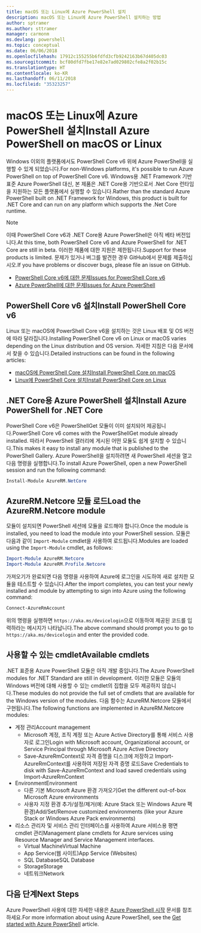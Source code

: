 ```yaml
---
title: macOS 또는 Linux에 Azure PowerShell 설치
description: macOS 또는 Linux에 Azure PowerShell 설치하는 방법
author: sptramer
ms.author: sttramer
manager: carmonm
ms.devlang: powershell
ms.topic: conceptual
ms.date: 06/06/2018
ms.openlocfilehash: 17912c155255b6fdfd3cfb9242163b67d405dc03
ms.sourcegitcommit: bcf80dfd7fbe17e82e7ad029802cfe8a2f02b15c
ms.translationtype: HT
ms.contentlocale: ko-KR
ms.lasthandoff: 06/11/2018
ms.locfileid: "35323257"
---
```

# <a name="install-azure-powershell-on-macos-or-linux"></a><span data-ttu-id="1b10f-103">macOS 또는 Linux에 Azure PowerShell 설치</span><span class="sxs-lookup"><span data-stu-id="1b10f-103">Install Azure PowerShell on macOS or Linux</span></span>

<span data-ttu-id="1b10f-104">Windows 이외의 플랫폼에서도 PowerShell Core v6 위에 Azure PowerShell을 실행할 수 있게 되었습니다.</span><span class="sxs-lookup"><span data-stu-id="1b10f-104">For non-Windows platforms, it's possible to run Azure PowerShell on top of PowerShell Core v6.</span></span> <span data-ttu-id="1b10f-105">Windows용 .NET Framework 기반 표준 Azure PowerShell 대신, 본 제품은 .NET Core용 기반으로서 .Net Core 런타임을 지원하는 모든 플랫폼에서 실행할 수 있습니다.</span><span class="sxs-lookup"><span data-stu-id="1b10f-105">Rather than the standard Azure PowerShell built on .NET Framework for Windows, this product is built for .NET Core and can run on any platform which supports the .Net Core runtime.</span></span>

> [!NOTE]
> <span data-ttu-id="1b10f-106">이때 PowerShell Core v6과 .NET Core용 Azure PowerShell은 아직 베타 버전입니다.</span><span class="sxs-lookup"><span data-stu-id="1b10f-106">At this time, both PowerShell Core v6 and Azure PowerShell for .NET Core are still in beta.</span></span>
> <span data-ttu-id="1b10f-107">이러한 제품에 대한 지원은 제한됩니다.</span><span class="sxs-lookup"><span data-stu-id="1b10f-107">Support for these products is limited.</span></span> <span data-ttu-id="1b10f-108">문제가 있거나 버그를 발견한 경우 GitHub에서 문제를 제출하십시오.</span><span class="sxs-lookup"><span data-stu-id="1b10f-108">If you have problems or discover bugs, please file an issue on GitHub.</span></span>
>
> * [<span data-ttu-id="1b10f-109">PowerShell Core v6에 대한 문제</span><span class="sxs-lookup"><span data-stu-id="1b10f-109">Issues for PowerShell Core v6</span></span>](https://github.com/PowerShell/PowerShell/issues)
> * [<span data-ttu-id="1b10f-110">Azure PowerShell에 대한 문제</span><span class="sxs-lookup"><span data-stu-id="1b10f-110">Issues for Azure PowerShell</span></span>](https://github.com/azure/azure-docs-powershell/issues)

## <a name="install-powershell-core-v6"></a><span data-ttu-id="1b10f-111">PowerShell Core v6 설치</span><span class="sxs-lookup"><span data-stu-id="1b10f-111">Install PowerShell Core v6</span></span>

<span data-ttu-id="1b10f-112">Linux 또는 macOS에 PowerShell Core v6을 설치하는 것은 Linux 배포 및 OS 버전에 따라 달라집니다.</span><span class="sxs-lookup"><span data-stu-id="1b10f-112">Installing PowerShell Core v6 on Linux or macOS varies depending on the Linux distribution and OS version.</span></span>
<span data-ttu-id="1b10f-113">자세한 지침은 다음 문서에서 찾을 수 있습니다.</span><span class="sxs-lookup"><span data-stu-id="1b10f-113">Detailed instructions can be found in the following articles:</span></span>

- [<span data-ttu-id="1b10f-114">macOS에 PowerShell Core 설치</span><span class="sxs-lookup"><span data-stu-id="1b10f-114">Install PowerShell Core on macOS</span></span>](/powershell/scripting/setup/installing-powershell-core-on-macos)
- [<span data-ttu-id="1b10f-115">Linux에 PowerShell Core 설치</span><span class="sxs-lookup"><span data-stu-id="1b10f-115">Install PowerShell Core on Linux</span></span>](/powershell/scripting/setup/installing-powershell-core-on-linux)

## <a name="install-azure-powershell-for-net-core"></a><span data-ttu-id="1b10f-116">.NET Core용 Azure PowerShell 설치</span><span class="sxs-lookup"><span data-stu-id="1b10f-116">Install Azure PowerShell for .NET Core</span></span>

<span data-ttu-id="1b10f-117">PowerShell Core v6은 PowerShellGet 모듈이 이미 설치되어 제공됩니다.</span><span class="sxs-lookup"><span data-stu-id="1b10f-117">PowerShell Core v6 comes with the PowerShellGet module already installed.</span></span> <span data-ttu-id="1b10f-118">따라서 PowerShell 갤러리에 게시된 어떤 모듈도 쉽게 설치할 수 있습니다.</span><span class="sxs-lookup"><span data-stu-id="1b10f-118">This makes it easy to install any module that is published to the PowerShell Gallery.</span></span> <span data-ttu-id="1b10f-119">Azure PowerShell을 설치하려면 새 PowerShell 세션을 열고 다음 명령을 실행합니다.</span><span class="sxs-lookup"><span data-stu-id="1b10f-119">To install Azure PowerShell, open a new PowerShell session and run the following command:</span></span>

```powershell
Install-Module AzureRM.NetCore
```

## <a name="load-the-azurermnetcore-module"></a><span data-ttu-id="1b10f-120">AzureRM.Netcore 모듈 로드</span><span class="sxs-lookup"><span data-stu-id="1b10f-120">Load the AzureRM.Netcore module</span></span>

<span data-ttu-id="1b10f-121">모듈이 설치되면 PowerShell 세션에 모듈을 로드해야 합니다.</span><span class="sxs-lookup"><span data-stu-id="1b10f-121">Once the module is installed, you need to load the module into your PowerShell session.</span></span> <span data-ttu-id="1b10f-122">모듈은 다음과 같이 `Import-Module` cmdlet을 사용하여 로드됩니다.</span><span class="sxs-lookup"><span data-stu-id="1b10f-122">Modules are loaded using the `Import-Module` cmdlet, as follows:</span></span>

```powershell
Import-Module AzureRM.Netcore
Import-Module AzureRM.Profile.Netcore
```

<span data-ttu-id="1b10f-123">가져오기가 완료되면 다음 명령을 사용하여 Azure에 로그인을 시도하여 새로 설치한 모듈을 테스트할 수 있습니다.</span><span class="sxs-lookup"><span data-stu-id="1b10f-123">After the import completes, you can test your newly installed and module by attempting to sign into Azure using the following command:</span></span>

```powershell
Connect-AzureRmAccount
```

<span data-ttu-id="1b10f-124">위의 명령을 실행하면 `https://aka.ms/devicelogin`으로 이동하여 제공된 코드를 입력하라는 메시지가 나타납니다.</span><span class="sxs-lookup"><span data-stu-id="1b10f-124">The above command should prompt you to go to `https://aka.ms/devicelogin` and enter the provided code.</span></span>

## <a name="available-cmdlets"></a><span data-ttu-id="1b10f-125">사용할 수 있는 cmdlet</span><span class="sxs-lookup"><span data-stu-id="1b10f-125">Available cmdlets</span></span>

<span data-ttu-id="1b10f-126">.NET 표준용 Azure PowerShell 모듈은 아직 개발 중입니다.</span><span class="sxs-lookup"><span data-stu-id="1b10f-126">The Azure PowerShell modules for .NET Standard are still in development.</span></span> <span data-ttu-id="1b10f-127">이러한 모듈은 모듈의 Windows 버전에 대해 사용할 수 있는 cmdlet의 집합을 모두 제공하지 않습니다.</span><span class="sxs-lookup"><span data-stu-id="1b10f-127">These modules do not provide the full set of cmdlets that are available for the Windows version of the modules.</span></span> <span data-ttu-id="1b10f-128">다음 함수는 AzureRM.Netcore 모듈에서 구현됩니다.</span><span class="sxs-lookup"><span data-stu-id="1b10f-128">The following functions are implemented in AzureRM.Netcore modules:</span></span>

* <span data-ttu-id="1b10f-129">계정 관리</span><span class="sxs-lookup"><span data-stu-id="1b10f-129">Account management</span></span>
  - <span data-ttu-id="1b10f-130">Microsoft 계정, 조직 계정 또는 Azure Active Directory를 통해 서비스 사용자로 로그인</span><span class="sxs-lookup"><span data-stu-id="1b10f-130">Login with Microsoft account, Organizational account, or Service Principal through Microsoft Azure Active Directory</span></span>
  - <span data-ttu-id="1b10f-131">Save-AzureRmContext로 자격 증명을 디스크에 저장하고 Import-AzureRmContext를 사용하여 저장된 자격 증명 로드</span><span class="sxs-lookup"><span data-stu-id="1b10f-131">Save Credentials to disk with Save-AzureRmContext and load saved credentials using Import-AzureRmContext</span></span>
* <span data-ttu-id="1b10f-132">Environment</span><span class="sxs-lookup"><span data-stu-id="1b10f-132">Environment</span></span>
  - <span data-ttu-id="1b10f-133">다른 기본 Microsoft Azure 환경 가져오기</span><span class="sxs-lookup"><span data-stu-id="1b10f-133">Get the different out-of-box Microsoft Azure environments</span></span>
  - <span data-ttu-id="1b10f-134">사용자 지정 환경 추가/설정/제거(예: Azure Stack 또는 Windows Azure 팩 환경)</span><span class="sxs-lookup"><span data-stu-id="1b10f-134">Add/Set/Remove customized environments (like your Azure Stack or Windows Azure Pack environments)</span></span>
* <span data-ttu-id="1b10f-135">리소스 관리자 및 서비스 관리 인터페이스를 사용하여 Azure 서비스용 평면 cmdlet 관리</span><span class="sxs-lookup"><span data-stu-id="1b10f-135">Management plane cmdlets for Azure services using Resource Manager and Service Management interfaces.</span></span>
  - <span data-ttu-id="1b10f-136">Virtual Machine</span><span class="sxs-lookup"><span data-stu-id="1b10f-136">Virtual Machine</span></span>
  - <span data-ttu-id="1b10f-137">App Service(웹 사이트)</span><span class="sxs-lookup"><span data-stu-id="1b10f-137">App Service (Websites)</span></span>
  - <span data-ttu-id="1b10f-138">SQL Database</span><span class="sxs-lookup"><span data-stu-id="1b10f-138">SQL Database</span></span>
  - <span data-ttu-id="1b10f-139">Storage</span><span class="sxs-lookup"><span data-stu-id="1b10f-139">Storage</span></span>
  - <span data-ttu-id="1b10f-140">네트워크</span><span class="sxs-lookup"><span data-stu-id="1b10f-140">Network</span></span>

## <a name="next-steps"></a><span data-ttu-id="1b10f-141">다음 단계</span><span class="sxs-lookup"><span data-stu-id="1b10f-141">Next Steps</span></span>

<span data-ttu-id="1b10f-142">Azure PowerShell 사용에 대한 자세한 내용은 [Azure PowerShell 시작](get-started-azureps.md) 문서를 참조하세요.</span><span class="sxs-lookup"><span data-stu-id="1b10f-142">For more information about using Azure PowerShell, see the [Get started with Azure PowerShell](get-started-azureps.md) article.</span></span>
